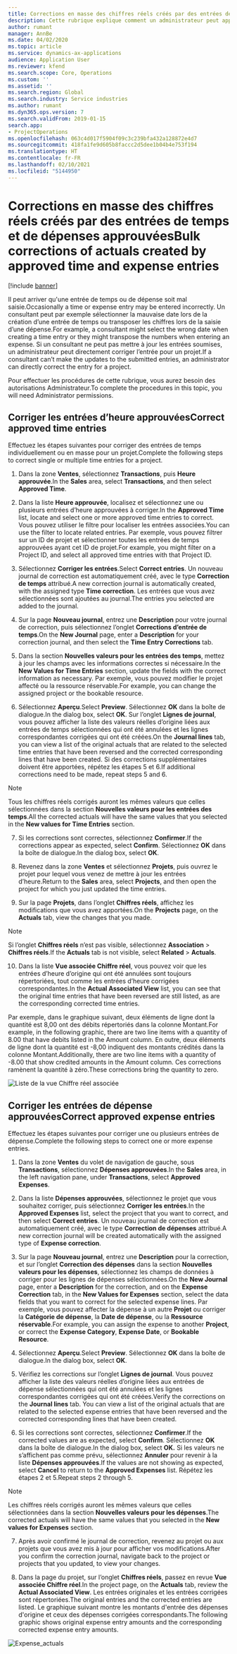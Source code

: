```yaml
---
title: Corrections en masse des chiffres réels créés par des entrées de temps et de dépenses approuvées
description: Cette rubrique explique comment un administrateur peut apporter des corrections individuelles ou en masse aux entrées de temps ou de dépenses précédemment approuvées si la facturation n'a pas été effectuée.
author: rumant
manager: AnnBe
ms.date: 04/02/2020
ms.topic: article
ms.service: dynamics-ax-applications
audience: Application User
ms.reviewer: kfend
ms.search.scope: Core, Operations
ms.custom: ''
ms.assetid: ''
ms.search.region: Global
ms.search.industry: Service industries
ms.author: rumant
ms.dyn365.ops.version: 7
ms.search.validFrom: 2019-01-15
search.app:
- ProjectOperations
ms.openlocfilehash: 063c4d017f5904f09c3c239bfa432a128872e4d7
ms.sourcegitcommit: 418fa1fe9d605b8faccc2d5dee1b04b4e753f194
ms.translationtype: HT
ms.contentlocale: fr-FR
ms.lasthandoff: 02/10/2021
ms.locfileid: "5144950"
---
```

# <a name="bulk-corrections-of-actuals-created-by-approved-time-and-expense-entries"></a><span data-ttu-id="71ece-103">Corrections en masse des chiffres réels créés par des entrées de temps et de dépenses approuvées</span><span class="sxs-lookup"><span data-stu-id="71ece-103">Bulk corrections of actuals created by approved time and expense entries</span></span>

[!include [banner](../includes/psa-now-project-operations.md)]

<span data-ttu-id="71ece-104">Il peut arriver qu'une entrée de temps ou de dépense soit mal saisie.</span><span class="sxs-lookup"><span data-stu-id="71ece-104">Occasionally a time or expense entry may be entered incorrectly.</span></span> <span data-ttu-id="71ece-105">Un consultant peut par exemple sélectionner la mauvaise date lors de la création d’une entrée de temps ou transposer les chiffres lors de la saisie d’une dépense.</span><span class="sxs-lookup"><span data-stu-id="71ece-105">For example, a consultant might select the wrong date when creating a time entry or they might transpose the numbers when entering an expense.</span></span> <span data-ttu-id="71ece-106">Si un consultant ne peut pas mettre à jour les entrées soumises, un administrateur peut directement corriger l’entrée pour un projet.</span><span class="sxs-lookup"><span data-stu-id="71ece-106">If a consultant can’t make the updates to the submitted entries, an administrator can directly correct the entry for a project.</span></span>

<span data-ttu-id="71ece-107">Pour effectuer les procédures de cette rubrique, vous aurez besoin des autorisations Administrateur.</span><span class="sxs-lookup"><span data-stu-id="71ece-107">To complete the procedures in this topic, you will need Administrator permissions.</span></span>

## <a name="correct-approved-time-entries"></a><span data-ttu-id="71ece-108">Corriger les entrées d’heure approuvées</span><span class="sxs-lookup"><span data-stu-id="71ece-108">Correct approved time entries</span></span>     

<span data-ttu-id="71ece-109">Effectuez les étapes suivantes pour corriger des entrées de temps individuellement ou en masse pour un projet.</span><span class="sxs-lookup"><span data-stu-id="71ece-109">Complete the following steps to correct single or multiple time entries for a project.</span></span>

1. <span data-ttu-id="71ece-110">Dans la zone **Ventes**, sélectionnez **Transactions**, puis **Heure approuvée**.</span><span class="sxs-lookup"><span data-stu-id="71ece-110">In the **Sales** area, select **Transactions**, and then select **Approved Time**.</span></span> 

2. <span data-ttu-id="71ece-111">Dans la liste **Heure approuvée**, localisez et sélectionnez une ou plusieurs entrées d’heure approuvées à corriger.</span><span class="sxs-lookup"><span data-stu-id="71ece-111">In the **Approved Time** list, locate and select one or more approved time entries to correct.</span></span> <span data-ttu-id="71ece-112">Vous pouvez utiliser le filtre pour localiser les entrées associées.</span><span class="sxs-lookup"><span data-stu-id="71ece-112">You can use the filter to locate related entries.</span></span> <span data-ttu-id="71ece-113">Par exemple, vous pouvez filtrer sur un ID de projet et sélectionner toutes les entrées de temps approuvées ayant cet ID de projet.</span><span class="sxs-lookup"><span data-stu-id="71ece-113">For example, you might filter on a Project ID, and select all approved time entries with that Project ID.</span></span>

3. <span data-ttu-id="71ece-114">Sélectionnez **Corriger les entrées**.</span><span class="sxs-lookup"><span data-stu-id="71ece-114">Select **Correct entries**.</span></span> <span data-ttu-id="71ece-115">Un nouveau journal de correction est automatiquement créé, avec le type **Correction de temps** attribué.</span><span class="sxs-lookup"><span data-stu-id="71ece-115">A new correction journal is automatically created, with the assigned type **Time correction**.</span></span> <span data-ttu-id="71ece-116">Les entrées que vous avez sélectionnées sont ajoutées au journal.</span><span class="sxs-lookup"><span data-stu-id="71ece-116">The entries you selected are added to the journal.</span></span> 

4. <span data-ttu-id="71ece-117">Sur la page **Nouveau journal**, entrez une **Description** pour votre journal de correction, puis sélectionnez l’onglet **Corrections d’entrée de temps**.</span><span class="sxs-lookup"><span data-stu-id="71ece-117">On the **New Journal** page, enter a **Description** for your correction journal, and then select the **Time Entry Corrections** tab.</span></span>  
5. <span data-ttu-id="71ece-118">Dans la section **Nouvelles valeurs pour les entrées des temps**, mettez à jour les champs avec les informations correctes si nécessaire.</span><span class="sxs-lookup"><span data-stu-id="71ece-118">In the **New Values for Time Entries** section, update the fields with the correct information as necessary.</span></span> <span data-ttu-id="71ece-119">Par exemple, vous pouvez modifier le projet affecté ou la ressource réservable.</span><span class="sxs-lookup"><span data-stu-id="71ece-119">For example, you can change the assigned project or the bookable resource.</span></span>

6. <span data-ttu-id="71ece-120">Sélectionnez **Aperçu**.</span><span class="sxs-lookup"><span data-stu-id="71ece-120">Select **Preview**.</span></span> <span data-ttu-id="71ece-121">Sélectionnez **OK** dans la boîte de dialogue.</span><span class="sxs-lookup"><span data-stu-id="71ece-121">In the dialog box, select **OK**.</span></span> <span data-ttu-id="71ece-122">Sur l’onglet **Lignes de journal**, vous pouvez afficher la liste des valeurs réelles d’origine liées aux entrées de temps sélectionnées qui ont été annulées et les lignes correspondantes corrigées qui ont été créées.</span><span class="sxs-lookup"><span data-stu-id="71ece-122">On the **Journal lines** tab, you can view a list of the original actuals that are related to the selected time entries that have been reversed and the corrected corresponding lines that have been created.</span></span> <span data-ttu-id="71ece-123">Si des corrections supplémentaires doivent être apportées, répétez les étapes 5 et 6.</span><span class="sxs-lookup"><span data-stu-id="71ece-123">If additional corrections need to be made, repeat steps 5 and 6.</span></span> 

> [!NOTE]
> <span data-ttu-id="71ece-124">Tous les chiffres réels corrigés auront les mêmes valeurs que celles sélectionnées dans la section **Nouvelles valeurs pour les entrées des temps**.</span><span class="sxs-lookup"><span data-stu-id="71ece-124">All the corrected actuals will have the same values that you selected in the **New values for Time Entries** section.</span></span>

7. <span data-ttu-id="71ece-125">Si les corrections sont correctes, sélectionnez **Confirmer**.</span><span class="sxs-lookup"><span data-stu-id="71ece-125">If the corrections appear as expected, select **Confirm**.</span></span> <span data-ttu-id="71ece-126">Sélectionnez **OK** dans la boîte de dialogue.</span><span class="sxs-lookup"><span data-stu-id="71ece-126">In the dialog box, select **OK**.</span></span>

8. <span data-ttu-id="71ece-127">Revenez dans la zone **Ventes** et sélectionnez **Projets**, puis ouvrez le projet pour lequel vous venez de mettre à jour les entrées d’heure.</span><span class="sxs-lookup"><span data-stu-id="71ece-127">Return to the **Sales** area, select **Projects**, and then open the project for which you just updated the time entries.</span></span> 

9. <span data-ttu-id="71ece-128">Sur la page **Projets**, dans l’onglet **Chiffres réels**, affichez les modifications que vous avez apportées.</span><span class="sxs-lookup"><span data-stu-id="71ece-128">On the **Projects** page, on the **Actuals** tab, view the changes that you made.</span></span> 

> [!NOTE]
> <span data-ttu-id="71ece-129">Si l’onglet **Chiffres réels** n’est pas visible, sélectionnez **Association** > **Chiffres réels**.</span><span class="sxs-lookup"><span data-stu-id="71ece-129">If the **Actuals** tab is not visible, select **Related** > **Actuals**.</span></span>  

10. <span data-ttu-id="71ece-130">Dans la liste **Vue associée Chiffre réel**, vous pouvez voir que les entrées d’heure d’origine qui ont été annulées sont toujours répertoriées, tout comme les entrées d’heure corrigées correspondantes.</span><span class="sxs-lookup"><span data-stu-id="71ece-130">In the **Actual Associated View** list, you can see that the original time entries that have been reversed are still listed, as are the corresponding corrected time entries.</span></span> 

<span data-ttu-id="71ece-131">Par exemple, dans le graphique suivant, deux éléments de ligne dont la quantité est 8,00 ont des débits répertoriés dans la colonne Montant.</span><span class="sxs-lookup"><span data-stu-id="71ece-131">For example, in the following graphic, there are two line items with a quantity of 8.00 that have debits listed in the Amount column.</span></span> <span data-ttu-id="71ece-132">En outre, deux éléments de ligne dont la quantité est -8,00 indiquent des montants crédités dans la colonne Montant.</span><span class="sxs-lookup"><span data-stu-id="71ece-132">Additionally, there are two line items with a quantity of -8.00 that show credited amounts in the Amount column.</span></span> <span data-ttu-id="71ece-133">Ces corrections ramènent la quantité à zéro.</span><span class="sxs-lookup"><span data-stu-id="71ece-133">These corrections bring the quantity to zero.</span></span>

![Liste de la vue Chiffre réel associée](https://github.com/MicrosoftDocs/dynamics-365-customer-engagement-pr/blob/bulk-corrections-actuals-created-by-approved-time-expense-entries.md/time-actuals.png)
 
## <a name="correct-approved-expense-entries"></a><span data-ttu-id="71ece-135">Corriger les entrées de dépense approuvées</span><span class="sxs-lookup"><span data-stu-id="71ece-135">Correct approved expense entries</span></span>

<span data-ttu-id="71ece-136">Effectuez les étapes suivantes pour corriger une ou plusieurs entrées de dépense.</span><span class="sxs-lookup"><span data-stu-id="71ece-136">Complete the following steps to correct one or more expense entries.</span></span> 

1. <span data-ttu-id="71ece-137">Dans la zone **Ventes** du volet de navigation de gauche, sous **Transactions**, sélectionnez **Dépenses approuvées**.</span><span class="sxs-lookup"><span data-stu-id="71ece-137">In the **Sales** area, in the left navigation pane, under **Transactions**, select **Approved Expenses**.</span></span>

2. <span data-ttu-id="71ece-138">Dans la liste **Dépenses approuvées**, sélectionnez le projet que vous souhaitez corriger, puis sélectionnez **Corriger les entrées**.</span><span class="sxs-lookup"><span data-stu-id="71ece-138">In the **Approved Expenses** list, select the project that you want to correct, and then select **Correct entries**.</span></span> <span data-ttu-id="71ece-139">Un nouveau journal de correction est automatiquement créé, avec le type **Correction de dépenses** attribué.</span><span class="sxs-lookup"><span data-stu-id="71ece-139">A new correction journal will be created automatically with the assigned type of **Expense correction**.</span></span> 

3. <span data-ttu-id="71ece-140">Sur la page **Nouveau journal**, entrez une **Description** pour la correction, et sur l’onglet **Correction des dépenses** dans la section **Nouvelles valeurs pour les dépenses**, sélectionnez les champs de données à corriger pour les lignes de dépenses sélectionnées.</span><span class="sxs-lookup"><span data-stu-id="71ece-140">On the **New Journal** page, enter a **Description** for the correction, and on the **Expense Correction** tab, in the **New Values for Expenses** section, select the data fields that you want to correct for the selected expense lines.</span></span> <span data-ttu-id="71ece-141">Par exemple, vous pouvez affecter la dépense à un autre **Projet** ou corriger la **Catégorie de dépense**, la **Date de dépense**, ou la **Ressource réservable**.</span><span class="sxs-lookup"><span data-stu-id="71ece-141">For example, you can assign the expense to another **Project**, or correct the **Expense Category**, **Expense Date**, or **Bookable Resource**.</span></span>

4. <span data-ttu-id="71ece-142">Sélectionnez **Aperçu**.</span><span class="sxs-lookup"><span data-stu-id="71ece-142">Select **Preview**.</span></span> <span data-ttu-id="71ece-143">Sélectionnez **OK** dans la boîte de dialogue.</span><span class="sxs-lookup"><span data-stu-id="71ece-143">In the dialog box, select **OK**.</span></span> 

5. <span data-ttu-id="71ece-144">Vérifiez les corrections sur l’onglet **Lignes de journal**. Vous pouvez afficher la liste des valeurs réelles d’origine liées aux entrées de dépense sélectionnées qui ont été annulées et les lignes correspondantes corrigées qui ont été créées.</span><span class="sxs-lookup"><span data-stu-id="71ece-144">Verify the corrections on the **Journal lines** tab. You can view a list of the original actuals that are related to the selected expense entries that have been reversed and the corrected corresponding lines that have been created.</span></span>

6. <span data-ttu-id="71ece-145">Si les corrections sont correctes, sélectionnez **Confirmer**.</span><span class="sxs-lookup"><span data-stu-id="71ece-145">If the corrected values are as expected, select **Confirm**.</span></span> <span data-ttu-id="71ece-146">Sélectionnez **OK** dans la boîte de dialogue.</span><span class="sxs-lookup"><span data-stu-id="71ece-146">In the dialog box, select **OK.**</span></span> <span data-ttu-id="71ece-147">Si les valeurs ne s’affichent pas comme prévu, sélectionnez **Annuler** pour revenir à la liste **Dépenses approuvées**.</span><span class="sxs-lookup"><span data-stu-id="71ece-147">If the values are not showing as expected, select **Cancel** to return to the **Approved Expenses** list.</span></span> <span data-ttu-id="71ece-148">Répétez les étapes 2 et 5.</span><span class="sxs-lookup"><span data-stu-id="71ece-148">Repeat steps 2 through 5.</span></span> 

> [!NOTE]
> <span data-ttu-id="71ece-149">Les chiffres réels corrigés auront les mêmes valeurs que celles sélectionnées dans la section **Nouvelles valeurs pour les dépenses**.</span><span class="sxs-lookup"><span data-stu-id="71ece-149">The corrected actuals will have the same values that you selected in the **New values for Expenses** section.</span></span>

7. <span data-ttu-id="71ece-150">Après avoir confirmé le journal de correction, revenez au projet ou aux projets que vous avez mis à jour pour afficher vos modifications.</span><span class="sxs-lookup"><span data-stu-id="71ece-150">After you confirm the correction journal, navigate back to the project or projects that you updated, to view your changes.</span></span>  

8. <span data-ttu-id="71ece-151">Dans la page du projet, sur l’onglet **Chiffres réels**, passez en revue **Vue associée Chiffre réel**.</span><span class="sxs-lookup"><span data-stu-id="71ece-151">In the project page, on the **Actuals** tab, review the **Actual Associated View**.</span></span> <span data-ttu-id="71ece-152">Les entrées originales et les entrées corrigées sont répertoriées.</span><span class="sxs-lookup"><span data-stu-id="71ece-152">The original entries and the corrected entries are listed.</span></span> <span data-ttu-id="71ece-153">Le graphique suivant montre les montants d'entrée des dépenses d'origine et ceux des dépenses corrigées correspondants.</span><span class="sxs-lookup"><span data-stu-id="71ece-153">The following graphic shows original expense entry amounts and the corresponding corrected expense entry amounts.</span></span> 

![Expense_actuals](https://user-images.githubusercontent.com/60806505/77122219-4cd52900-69fa-11ea-8349-ccd2ffebf640.png)
